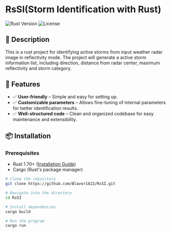 # RsSI(Storm Identification with Rust)

![Rust Version](https://img.shields.io/badge/rust-1.70%2B-orange)
![License](https://img.shields.io/badge/license-MIT-blue)

## 📌 Description

This is a rust project for identifying active storms from input weather radar image in reflectivity mode. The project will generate a active storm information list, including direction, distance from radar center, maximum reflectivity and storm category.

## 🚀 Features  
- ✅ **User-friendly** – Simple and easy for setting up.  
- ✅ **Customizable parameters** – Allows fine-tuning of internal parameters for better identification results.
- ✅ **Well-structured code** – Clean and organized codebase for easy maintenance and extensibility.

## 📦 Installation

### Prerequisites
- Rust 1.70+ ([Installation Guide](https://www.rust-lang.org/tools/install))
- Cargo (Rust's package manager)

```sh
# Clone the repository
git clone https://github.com/Blavor1622/RsSI.git

# Navigate into the directory
cd RsSI

# Install dependencies
cargo build

# Run the program
cargo run